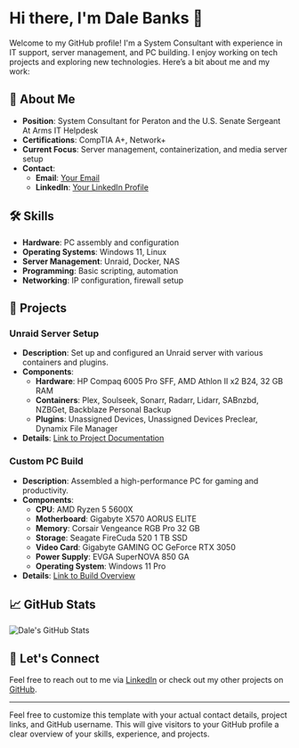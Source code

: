 # Hi there, I'm Dale Banks 👋

Welcome to my GitHub profile! I'm a System Consultant with experience in IT support, server management, and PC building. I enjoy working on tech projects and exploring new technologies. Here’s a bit about me and my work:

## 🚀 About Me

- **Position**: System Consultant for Peraton and the U.S. Senate Sergeant At Arms IT Helpdesk
- **Certifications**: CompTIA A+, Network+
- **Current Focus**: Server management, containerization, and media server setup
- **Contact**: 
  - **Email**: [Your Email](mailto:your.email@example.com)
  - **LinkedIn**: [Your LinkedIn Profile](https://www.linkedin.com/in/your-profile)

## 🛠️ Skills

- **Hardware**: PC assembly and configuration
- **Operating Systems**: Windows 11, Linux
- **Server Management**: Unraid, Docker, NAS
- **Programming**: Basic scripting, automation
- **Networking**: IP configuration, firewall setup

## 💼 Projects

### **Unraid Server Setup**
- **Description**: Set up and configured an Unraid server with various containers and plugins.
- **Components**:
  - **Hardware**: HP Compaq 6005 Pro SFF, AMD Athlon II x2 B24, 32 GB RAM
  - **Containers**: Plex, Soulseek, Sonarr, Radarr, Lidarr, SABnzbd, NZBGet, Backblaze Personal Backup
  - **Plugins**: Unassigned Devices, Unassigned Devices Preclear, Dynamix File Manager
- **Details**: [Link to Project Documentation](#)

### **Custom PC Build**
- **Description**: Assembled a high-performance PC for gaming and productivity.
- **Components**:
  - **CPU**: AMD Ryzen 5 5600X
  - **Motherboard**: Gigabyte X570 AORUS ELITE
  - **Memory**: Corsair Vengeance RGB Pro 32 GB
  - **Storage**: Seagate FireCuda 520 1 TB SSD
  - **Video Card**: Gigabyte GAMING OC GeForce RTX 3050
  - **Power Supply**: EVGA SuperNOVA 850 GA
  - **Operating System**: Windows 11 Pro
- **Details**: [Link to Build Overview](#)

## 📈 GitHub Stats

![Dale's GitHub Stats](https://github-readme-stats.vercel.app/api?username=your-github-username&show_icons=true&hide_title=true&hide_border=true)

## 🌟 Let's Connect

Feel free to reach out to me via [LinkedIn](https://www.linkedin.com/in/your-profile) or check out my other projects on [GitHub](https://github.com/your-github-username).

---

Feel free to customize this template with your actual contact details, project links, and GitHub username. This will give visitors to your GitHub profile a clear overview of your skills, experience, and projects.
